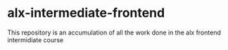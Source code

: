 # alx-intermediate-frontend
This repository is an accumulation of all the work done in the alx frontend intermidiate course 
